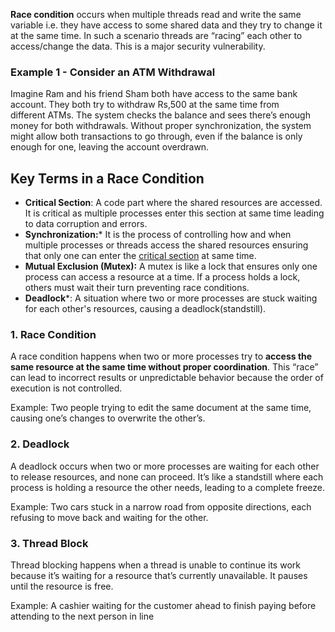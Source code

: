 ****Race condition**** occurs when multiple threads read and write the same variable i.e. they have access to some shared data and they try to change it at the same time. In such a scenario threads are “racing” each other to access/change the data. This is a major security vulnerability.

### Example 1 - Consider an ATM Withdrawal

Imagine Ram and his friend Sham both have access to the same bank account. They both try to withdraw Rs,500 at the same time from different ATMs. The system checks the balance and sees there’s enough money for both withdrawals. Without proper synchronization, the system might allow both transactions to go through, even if the balance is only enough for one, leaving the account overdrawn.

## Key Terms in a Race Condition

- **Critical Section**: A code part where the shared resources are accessed. It is critical as multiple processes enter this section at same time leading to data corruption and errors.
- **Synchronization:*** It is the process of controlling how and when multiple processes or threads access the shared resources ensuring that only one can enter the [critical section](https://www.geeksforgeeks.org/g-fact-70/) at same time.
- **Mutual Exclusion (Mutex):** A mutex is like a lock that ensures only one process can access a resource at a time. If a process holds a lock, others must wait their turn preventing race conditions.
- **Deadlock***: A situation where two or more processes are stuck waiting for each other's resources, causing a deadlock(standstill).

### 1. Race Condition
A race condition happens when two or more processes try to **access the same resource at the same time without proper coordination**. This “race” can lead to incorrect results or unpredictable behavior because the order of execution is not controlled.

Example: Two people trying to edit the same document at the same time, causing one’s changes to overwrite the other’s.

### 2. Deadlock
A deadlock occurs when two or more processes are waiting for each other to release resources, and none can proceed. It’s like a standstill where each process is holding a resource the other needs, leading to a complete freeze.

Example: Two cars stuck in a narrow road from opposite directions, each refusing to move back and waiting for the other.

### 3. Thread Block
Thread blocking happens when a thread is unable to continue its work because it’s waiting for a resource that’s currently unavailable. It pauses until the resource is free.

Example: A cashier waiting for the customer ahead to finish paying before attending to the next person in line